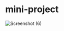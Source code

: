 # mini-project
![Screenshot (6)](https://github.com/user-attachments/assets/9d620a37-26e5-462b-baf2-ea8a5d55d6fc)


